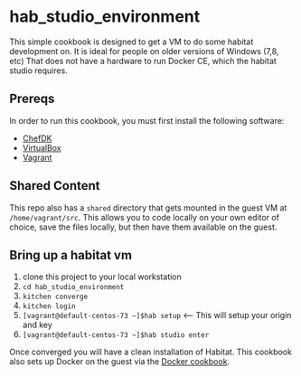 # hab_studio_environment
This simple cookbook is designed to get a VM to do some habitat development on. It is ideal for people on older versions of Windows (7,8, etc) That does not have a hardware to run Docker CE, which the habitat studio requires.

## Prereqs
In order to run this cookbook, you must first install the following software:

- [ChefDK](http://downloads.chef.io/)
- [VirtualBox](https://www.virtualbox.org/wiki/Downloads)
- [Vagrant](https://www.vagrantup.com/)

## Shared Content
This repo also has a `shared` directory that gets mounted in the guest VM at `/home/vagrant/src`. This allows you to code locally on your own editor of choice, save the files locally, but then have them available on the guest.

## Bring up a habitat vm
1. clone this project to your local workstation
2. `cd hab_studio_environment`
3. `kitchen converge`
4. `kitchen login`
5. `[vagrant@default-centos-73 ~]$hab setup` <-- This will setup your origin and key
6. `[vagrant@default-centos-73 ~]$hab studio enter`

Once converged you will have a clean installation of Habitat. This cookbook also sets up Docker on the guest via the [Docker cookbook](https://github.com/chef-cookbooks/docker).

